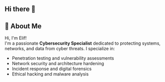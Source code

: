 ## Hi there 👋
## 👋 About Me  
Hi, I'm Elif!  
I'm a passionate **Cybersecurity Specialist** dedicated to protecting systems, networks, and data from cyber threats. I specialize in:  
- Penetration testing and vulnerability assessments  
- Network security and architecture hardening  
- Incident response and digital forensics  
- Ethical hacking and malware analysis  



